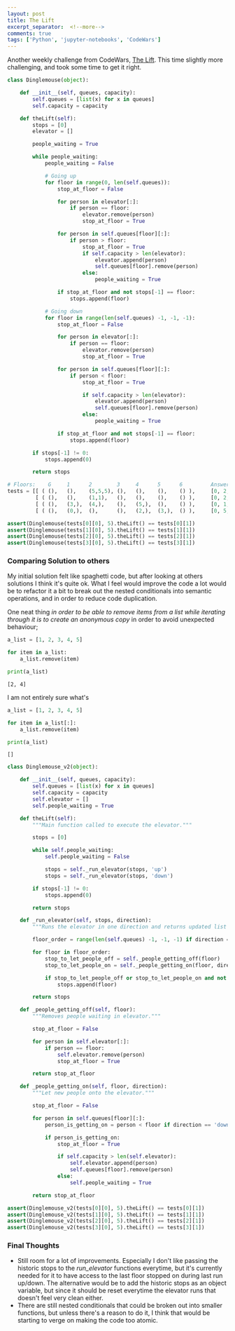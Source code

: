 ```yaml
---
layout: post
title: The Lift
excerpt_separator:  <!--more-->
comments: true
tags: ['Python', 'jupyter-notebooks', 'CodeWars']
---
```

Another weekly challenge from CodeWars, [The Lift](https://www.codewars.com/kata/the-lift/python). This time slightly more challenging, and took some time to get it right.


```python
class Dinglemouse(object):

    def __init__(self, queues, capacity):
        self.queues = [list(x) for x in queues]
        self.capacity = capacity

    def theLift(self):
        stops = [0]
        elevator = []

        people_waiting = True

        while people_waiting:
            people_waiting = False

            # Going up
            for floor in range(0, len(self.queues)):
                stop_at_floor = False

                for person in elevator[:]:
                    if person == floor:
                        elevator.remove(person)
                        stop_at_floor = True

                for person in self.queues[floor][:]:
                    if person > floor:
                        stop_at_floor = True
                        if self.capacity > len(elevator):
                            elevator.append(person)
                            self.queues[floor].remove(person)
                        else:
                            people_waiting = True

                if stop_at_floor and not stops[-1] == floor:
                    stops.append(floor)

            # Going down
            for floor in range(len(self.queues) -1, -1, -1):
                stop_at_floor = False

                for person in elevator[:]:
                    if person == floor:
                        elevator.remove(person)
                        stop_at_floor = True

                for person in self.queues[floor][:]:
                    if person < floor:
                        stop_at_floor = True

                        if self.capacity > len(elevator):
                            elevator.append(person)
                            self.queues[floor].remove(person)
                        else:
                            people_waiting = True

                if stop_at_floor and not stops[-1] == floor:
                    stops.append(floor)

        if stops[-1] != 0:
            stops.append(0)

        return stops
```


```python
# Floors:    G     1      2        3     4      5      6         Answers:
tests = [[ ( (),   (),    (5,5,5), (),   (),    (),    () ),     [0, 2, 5, 0]          ],
         [ ( (),   (),    (1,1),   (),   (),    (),    () ),     [0, 2, 1, 0]          ],
         [ ( (),   (3,),  (4,),    (),   (5,),  (),    () ),     [0, 1, 2, 3, 4, 5, 0] ],
         [ ( (),   (0,),  (),      (),   (2,),  (3,),  () ),     [0, 5, 4, 3, 2, 1, 0] ]]

assert(Dinglemouse(tests[0][0], 5).theLift() == tests[0][1])
assert(Dinglemouse(tests[1][0], 5).theLift() == tests[1][1])
assert(Dinglemouse(tests[2][0], 5).theLift() == tests[2][1])
assert(Dinglemouse(tests[3][0], 5).theLift() == tests[3][1])
```

### Comparing Solution to others
My initial solution felt like spaghetti code, but after looking at others solutions I think it's quite ok. What I feel would improve the code a lot would be to refactor it a bit to break out the nested conditionals into semantic operations, and in order to reduce code duplication.

One neat thing _in order to be able to remove items from a list while iterating through it is to create an anonymous copy_ in order to avoid unexpected behaviour;


```python
a_list = [1, 2, 3, 4, 5]

for item in a_list:
    a_list.remove(item)

print(a_list)
```

    [2, 4]


I am not entirely sure what's


```python
a_list = [1, 2, 3, 4, 5]

for item in a_list[:]:
    a_list.remove(item)

print(a_list)
```

    []



```python
class Dinglemouse_v2(object):

    def __init__(self, queues, capacity):
        self.queues = [list(x) for x in queues]
        self.capacity = capacity
        self.elevator = []
        self.people_waiting = True

    def theLift(self):
        """Main function called to execute the elevator."""

        stops = [0]

        while self.people_waiting:
            self.people_waiting = False

            stops = self._run_elevator(stops, 'up')
            stops = self._run_elevator(stops, 'down')

        if stops[-1] != 0:
            stops.append(0)

        return stops

    def _run_elevator(self, stops, direction):
        """Runs the elevator in one direction and returns updated list of all stops."""

        floor_order = range(len(self.queues) -1, -1, -1) if direction == 'down' else range(0, len(self.queues))

        for floor in floor_order:
            stop_to_let_people_off = self._people_getting_off(floor)
            stop_to_let_people_on = self._people_getting_on(floor, direction)

            if stop_to_let_people_off or stop_to_let_people_on and not stops[-1] == floor:
                stops.append(floor)

        return stops

    def _people_getting_off(self, floor):
        """Removes people waiting in elevator."""

        stop_at_floor = False

        for person in self.elevator[:]:
            if person == floor:
                self.elevator.remove(person)
                stop_at_floor = True

        return stop_at_floor

    def _people_getting_on(self, floor, direction):
        """Let new people onto the elevator."""

        stop_at_floor = False

        for person in self.queues[floor][:]:
            person_is_getting_on = person < floor if direction == 'down' else person > floor

            if person_is_getting_on:
                stop_at_floor = True

                if self.capacity > len(self.elevator):
                    self.elevator.append(person)
                    self.queues[floor].remove(person)
                else:
                    self.people_waiting = True

        return stop_at_floor
```


```python
assert(Dinglemouse_v2(tests[0][0], 5).theLift() == tests[0][1])
assert(Dinglemouse_v2(tests[1][0], 5).theLift() == tests[1][1])
assert(Dinglemouse_v2(tests[2][0], 5).theLift() == tests[2][1])
assert(Dinglemouse_v2(tests[3][0], 5).theLift() == tests[3][1])
```

### Final Thoughts
- Still room for a lot of improvements. Especially I don't like passing the historic stops to the _run_elevator_ functions everytime, but it's currently needed for it to have access to the last floor stopped on during last run up/down. The alternative would be to add the historic stops as an object variable, but since it should be reset everytime the elevator runs that doesn't feel very clean either.
- There are still nested conditionals that could be broken out into smaller functions, but unless there's a reason to do it, I think that would be starting to verge on making the code too atomic.
